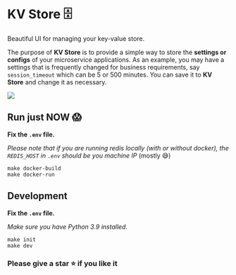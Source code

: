 # KV Store 🗄️

Beautiful UI for managing your key-value store.

The purpose of <strong>KV Store</strong> is to provide a simple way to store
the <strong>settings or configs</strong> of your microservice applications.
As an example, you may have a settings that is frequently changed for
business requirements, say <code>session_timeout</code> which can be 5 or 500
minutes. You can save it to <strong>KV Store</strong> and change it as
necessary.

<img src="https://res.cloudinary.com/dvqpo7nkm/image/upload/v1632554472/projects/ezgif.com-gif-maker.gif">

## Run just NOW 😱

<strong>Fix the `.env` file.</strong>

<i>Please note that if you are running redis locally (with or without docker), the `REDIS_HOST` in `.env` should be you machine IP </i>(mostly 😅)

```
make docker-build
make docker-run
```

## Development
<strong>Fix the `.env` file.</strong>

<i>Make sure you have Python 3.9 installed.</i>

```
make init
make dev
```

### Please give a star ⭐ if you like it